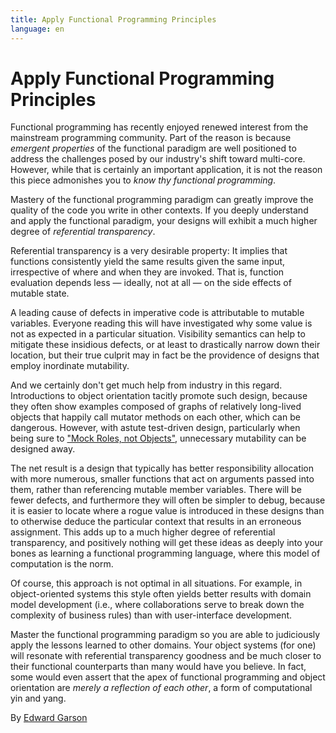 ```yaml
---
title: Apply Functional Programming Principles
language: en
---
```


# Apply Functional Programming Principles

Functional programming has recently enjoyed renewed interest from the mainstream programming community. Part of the reason is because *emergent properties* of the functional paradigm are well positioned to address the challenges posed by our industry's shift toward multi-core. However, while that is certainly an important application, it is not the reason this piece admonishes you to *know thy functional programming*.

Mastery of the functional programming paradigm can greatly improve the quality of the code you write in other contexts. If you deeply understand and apply the functional paradigm, your designs will exhibit a much higher degree of *referential transparency*.

Referential transparency is a very desirable property: It implies that functions consistently yield the same results given the same input, irrespective of where and when they are invoked. That is, function evaluation depends less — ideally, not at all — on the side effects of mutable state.

A leading cause of defects in imperative code is attributable to mutable variables. Everyone reading this will have investigated why some value is not as expected in a particular situation. Visibility semantics can help to mitigate these insidious defects, or at least to drastically narrow down their location, but their true culprit may in fact be the providence of designs that employ inordinate mutability.

And we certainly don't get much help from industry in this regard. Introductions to object orientation tacitly promote such design, because they often show examples composed of graphs of relatively long-lived objects that happily call mutator methods on each other, which can be dangerous. However, with astute test-driven design, particularly when being sure to ["Mock Roles, not Objects"](http://www.jmock.org/oopsla2004.pdf), unnecessary mutability can be designed away.

The net result is a design that typically has better responsibility allocation with more numerous, smaller functions that act on arguments passed into them, rather than referencing mutable member variables. There will be fewer defects, and furthermore they will often be simpler to debug, because it is easier to locate where a rogue value is introduced in these designs than to otherwise deduce the particular context that results in an erroneous assignment. This adds up to a much higher degree of referential transparency, and positively nothing will get these ideas as deeply into your bones as learning a functional programming language, where this model of computation is the norm.

Of course, this approach is not optimal in all situations. For example, in object-oriented systems this style often yields better results with domain model development (i.e., where collaborations serve to break down the complexity of business rules) than with user-interface development.

Master the functional programming paradigm so you are able to judiciously apply the lessons learned to other domains. Your object systems (for one) will resonate with referential transparency goodness and be much closer to their functional counterparts than many would have you believe. In fact, some would even assert that the apex of functional programming and object orientation are *merely a reflection of each other*, a form of computational yin and yang.

By [Edward Garson](http://programmer.97things.oreilly.com/wiki/index.php/Edward_Garson)